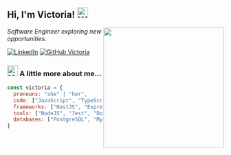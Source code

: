 <h2> Hi, I'm Victoria! <img src="https://raw.githubusercontent.com/Tarikul-Islam-Anik/Animated-Fluent-Emojis/master/Emojis/Hand%20gestures/Waving%20Hand.png" alt="Waving Hand" width="25" height="25" /></h2>
<img align = 'right' src="https://github.com/Anmol-Baranwal/Cool-GIFs-For-GitHub/assets/74038190/f5d2d866-d25c-4873-8d82-425d2c62fc2e" width="280">
<p><em>Software Engineer exploring new opportunities. </em></p>

[![LinkedIn](https://img.shields.io/badge/-vpruchkovskaya-blue?style=plastice&logo=Linkedin&logoColor=white&link=https://www.linkedin.com/in/vpruchkovskaya/)](https://www.linkedin.com/in/vpruchkovskaya/)
[![GitHub Victoria](https://img.shields.io/github/followers/ViktoriaPruchkovskaya?label=follow&style=social)](https://github.com/ViktoriaPruchkovskaya)

### <img src="https://raw.githubusercontent.com/Tarikul-Islam-Anik/Animated-Fluent-Emojis/master/Emojis/Objects/Magnifying%20Glass%20Tilted%20Left.png" alt="Magnifying Glass Tilted Left" width="25" height="25" /> A little more about me...
```javascript
const victoria = {
  pronouns: "she" | "her",
  code: ["JavaScript", "TypeScript", "Python", "Rust", "Go", "HTML", "CSS"],
  frameworks: ["NestJS", "Express", "SAP CAP", "React", "Tailwind"],
  tools: ["NodeJS", "Jest", "Docker", "Jenkins"],
  databases: ["PostgreSQL", "MySQL", "MSSQL", "SQLite", "HANA", "MongoDB"]
}
``` 